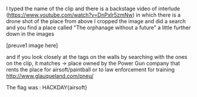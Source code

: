 I typed the name of the clip and there is a backstage video of interlude (https://www.youtube.com/watch?v=DnPxIr5zmNw) in which there is a drone shot of the place from above
I cropped the image and did a search and you find a place called "The orphanage without a future" a little further down in the images

[preuve1 image here]

and if you look closely at the tags on the walls by searching with the ones on the clip, it matches
→ place owned by the Power Gun company that rents the place for airsoft/paintball or to law enforcement for training http://www.glauqueland.com/pneu/

The flag was : HACKDAY{airsoft}
